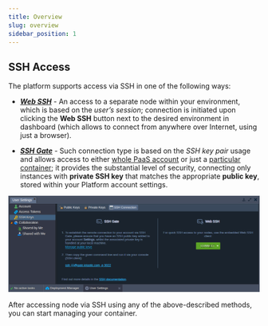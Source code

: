 ```yaml
---
title: Overview
slug: overview
sidebar_position: 1
---
```


## SSH Access

The platform supports access via SSH in one of the following ways:

- [**_Web SSH_**](/docs/deployment-tools/ssh/ssh-access/web-ssh) - An access to a separate node within your environment, which is based on the _user’s session_; connection is initiated upon clicking the **Web SSH** button next to the desired environment in dashboard (which allows to connect from anywhere over Internet, using just a browser).

- [**_SSH Gate_**](/docs/deployment-tools/ssh/ssh-access/ssh-gate) - Such connection type is based on the _SSH key pair_ usage and allows access to either [whole PaaS account](http://localhost:3000/docs/deployment-tools/ssh/ssh-access/ssh-gate#ssh-access-to-platform-account) or just a [particular container](http://localhost:3000/docs/deployment-tools/ssh/ssh-access/ssh-gate#direct-access-to-container); it provides the substantial level of security, connecting only instances with **private SSH key** that matches the appropriate **public key**, stored within your Platform account settings.

<div style={{
    display:'flex',
    justifyContent: 'center',
    margin: '0 0 1rem 0'
}}>

![Locale Dropdown](./img/Overview/01-ssh-access-options.png)

</div>

After accessing node via SSH using any of the above-described methods, you can start managing your container.
